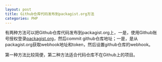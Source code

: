 ```yaml
---
layout: post
title: Github仓库代码发布到packagist.org方法
categories: PHP
---
```

有两种方法可以把Github仓库代码发布到packagist.org上，一是，使用Github账号授权登录[packagist.org](https://packagist.org)，然后commit github仓库地址；一是，是从packagist.org获取webhook地址和token，然后设置github仓库的webhook。

第一种方法比较简便，第二种方法适合代码仓库不在Github上的项目。
